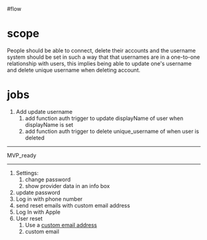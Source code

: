 #flow


# scope
People should be able to connect, delete their accounts and the username system should be set in such a way that that usernames are in a one-to-one relationship with users, this implies being able to update one's username and delete unique username when deleting account.

# jobs
1. Add update username
	1. add function auth trigger to update displayName of user when displayName is set
	2. add function auth trigger to delete unique_username of when user is deleted
---
MVP_ready

---

1. Settings:
	1. change password
	2. show provider data in an info box
3. update password
4. Log in with phone number
5. send reset emails with custom email address
6. Log In with Apple
7. User reset
	1. Use a [custom email address](https://chat.mistral.ai/chat/a03ab205-f8cf-43bc-8214-189c0f2c0996)
	2. custom email
